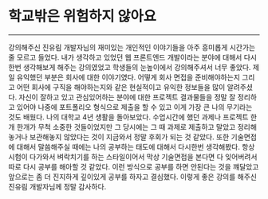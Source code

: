 
# 학교밖은 위험하지 않아요

---

강의해주신 진유림 개발자님의 재미있는 개인적인 이야기들을 아주 흥미롭게 시간가는줄 모르고 들었다.
내가 생각하고 있었던 웹 프론트엔드 개발이라는 분야에 대해서 다시 한번 생각해보게 해주는 강의였었고 학생들의 눈높이에서 강의해주셔서 너무 좋았다.
제일 유익했던 부분은 회사에 대한 이야기였다. 어떻게 회사 면접을 준비해야하는지 그리고 어떤 회사에 구직을 해야하는지와 같은
현실적이고 유익한 정보들을 많이 알려주셨다. 자신이 잘하고 있고 관심있어하는 분야에 대한 프로젝트 결과물들을 정말 잘 정리하고 있어야 나중에 포트폴리오 형식으로 제출을 할 수 있고 이게 가장 큰 나의 무기라는 것도 배웠다. 나의 대학교 4년 생활을 돌아보았다. 수업시간에 했던 과제나 프로젝트 한개 한개가 무척 소중한 것들이었지만 그 당시에는 그 때 과제로 제출하고 말았고 정리해 놓거나 보관해놓지 않았다는 것이 지금와서 정말 후회가 되는 것 같았다.
또한 기술면접에 대해서 말씀해주실 때에는 나의 공부하는 태도에 대해서 다시한번 생각해봤다. 항상 시험이 다가와서 벼락치기를 하는 스타일이어서 막상 기술면접을 본다면 다 잊어버려서 따로 다시 공부를 해아할 것 같았다. 이런 방식으로 공부를 하면 안된다는 것을 꺠달았고 앞으로는 좀 더 진지하게 깊이있게 공부를 하자고 결심했다. 이렇게 좋은 강의를 해주신 진유림 개발자님께 정말 감사하다.



